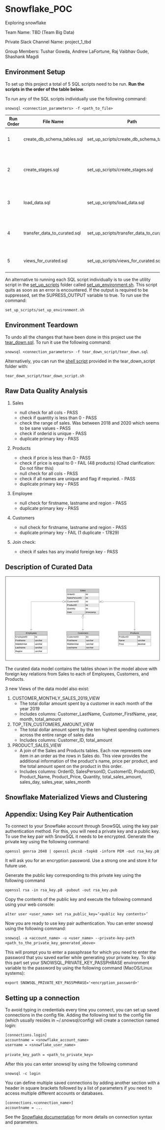 # Snowflake_POC
Exploring snowflake

Team Name: TBD (Team Big Data)

Private Slack Channel Name: project_1_tbd

Group Members: Tushar Gowda, Andrew LaFortune, Raj Vaibhav Gude, Shashank Magdi


## Environment Setup

To set up this project a total of 5 SQL scripts need to be run. **Run the scripts in the order of the table below**. 

To run any of the SQL scripts individually use the following command:
```
snowsql <connection_parameters> -f <path_to_file>
```

| Run Order  | File Name                         | Path                                           | Description
| ---------- | --------------------------------- | ---------------------------------------------- | ---------------------------------------
|      1     | create_db_schema_tables.sql       | set_up_scripts/create_db_schema_tables.sql     | Create the database, schemas, and tables.
|      2     | create_stages.sql                 | set_up_scripts/create_stages.sql               | Create stages sets the source we import data from. (Amazon S3)
|      3     | load_data.sql                     | set_up_scripts/load_data.sql                   | Load the data from stage to created tables.
|      4     | transfer_data_to_curated.sql      | set_up_scripts/transfer_data_to_curated.sql	  | Filter the data errors and loads data into the curated schema.
|      5     | views_for_curated.sql             | set_up_scripts/views_for_curated.sql 		     | Create views in the curated schema.

An alternative to running each SQL script individually is to use the utility script in the [set_up_scripts](set_up_scripts) folder called [set_up_environment.sh](set_up_scripts/set_up_environment.sh). This script quits as soon as an error is encountered. If the output is required to be suppressed, set the SUPRESS_OUTPUT variable to true. To run use the command:
```
set_up_scripts/set_up_environment.sh
```

## Environment Teardown

To undo all the changes that have been done in this project use the [tear_down.sql](tear_down_script/tear_down.sql). To run it use the following command:
```
snowsql <connection_parameters> -f tear_down_script/tear_down.sql
```
Alternatively, you can run the [shell script](tear_down_script/tear_down_script.sh) provided in the tear_down_script folder with:
```
tear_down_script/tear_down_script.sh
```

## Raw Data Quality Analysis
1. Sales
   - null check for all cols - PASS
   - check if quantity is less than 0 - PASS
   - check the range of sales. Was between 2018 and 2020 which seems to be sane values - PASS
   - check if orderid is unique - PASS
   - duplicate primary key - PASS

2. Products
   - check if price is less than 0 - PASS 
   - check if price is equal to 0 - FAIL (48 products) (Chad clarification: Do not filter this)
   - null check for all cols - PASS
   - check if all names are unique and flag if requried. - PASS
   - duplicate primary key - PASS

3. Employee
   - null check for firstname, lastname and region - PASS
   - duplicate primary key - PASS
   
4. Customers
   - null check for firstname, lastname and region - PASS
   - duplicate primary key - FAIL (1 duplicate - 17829)
 
5. Join check:
   - check if sales has any invalid foreign key - PASS

## Description of Curated Data
![Sales Data Model](img/SalesDataModel.png "Sales Data Model")

The curated data model contains the tables shown in the model above with foreign key relations from Sales to each of Employees, Customers, and Products.

3 new Views of the data model also exist:
1. CUSTOMER_MONTHLY_SALES_2019_VIEW
   - The total dollar amount spent by a customer in each month of the year 2019
   - Includes columns: Customer_LastName, Customer_FirstName, year, month, total_amount
2. TOP_TEN_CUSTOMERS_AMOUNT_VIEW
   - The total dollar amount spent by the ten highest spending customers across the entire range of sales data
   - Includes columns: Customer_ID, total_amount
3. PRODUCT_SALES_VIEW
   - A join of the Sales and Products tables. Each row represents one item in an order as the rows in Sales do. This view provides the additional information of the product's name, price per product, and the total amount spent on the product in this order.
   - Includes columns: OrderID, SalesPersonID, CustomerID, ProductID, Product_Name, Product_Price, Quantity, total_sales_amount, sales_day, sales_year, sales_month

## Snowflake Materialized Views and Clustering

## Appendix: Using Key Pair Authentication
To connect to your Snowflake account through SnowSQL using the key pair authentication method. For this, you will need a private key and a public key.
To use the key pair with SnowSQL it needs to be encrypted.
Generate the private key using the following command:
```
openssl genrsa 2048 | openssl pkcs8 -topk8 -inform PEM -out rsa_key.p8
```
It will ask you for an encryption password. Use a strong one and store it for future use.

Generate the public key corresponding to this private key using the following command
```
openssl rsa -in rsa_key.p8 -pubout -out rsa_key.pub
```

Copy the contents of the public key and execute the following command using your web console:
```
alter user <user_name> set rsa_public_key=‘<public key contents>’
```
Now you are ready to use key pair authentication.
You can enter snowsql using the following command:
```
snowsql -a <account_name> -u <user_name> --private-key-path <path_to_the_private_key_generated_above>
```
This will prompt you to enter a passphrase for which you need to enter the password that you saved earlier while generating your private key. To skip this part set your SNOWSQL_PRIVATE_KEY_PASSPHRASE environment variable to the password by using the following command (MacOS/Linux systems):
```
export SNOWSQL_PRIVATE_KEY_PASSPHRASE='<encryption_password>'
```

## Setting up a connection
To avoid typing in credentials every time you connect, you can set up saved connections in the config file. Adding the following text to the config file (which usually resides in ~/.snowsql/config) will create a connection named login:
```
[connections.login]
accountname = <snowflake_account_name>
username = <snowflake_user_name>

private_key_path = <path_to_private_key>
```
After this you can enter snowsql by using the following command
```
snowsql -c login
```
You can define multiple saved connections by adding another section with a header in square brackets followed by a list of parameters if you need to access multiple different accounts or databases. 
```
[connections.<connection_name>]
accountname = ...
```
See the [Snowflake documentation](https://docs.snowflake.com/en/user-guide/snowsql-start.html) for more details on connection syntax and parameters.

